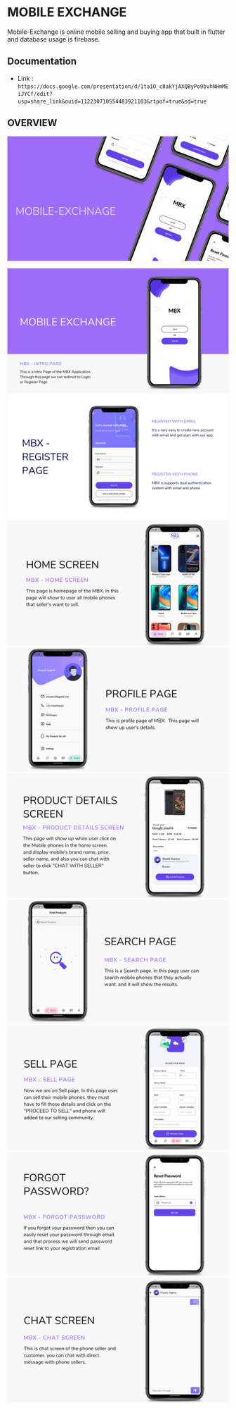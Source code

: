 # MOBILE EXCHANGE
Mobile-Exchange is online mobile selling and buying app that built in flutter and database usage is firebase.

## Documentation
- Link : ```https://docs.google.com/presentation/d/1ta1O_c8akYjAXQByPo9bvhNHmMEiJYCf/edit?usp=share_link&ouid=112230710554483921103&rtpof=true&sd=true```

## OVERVIEW
![overview](1.png)

![Splash](2.png)
![Register](3.png)
![Home](home.png)
![Splash](profilemain.png)
![Product](detailscreen.png)
![Splash](search.png)
![Splash](sell.png)
![Splash](forgot.png)
![Splash](chat.png)

